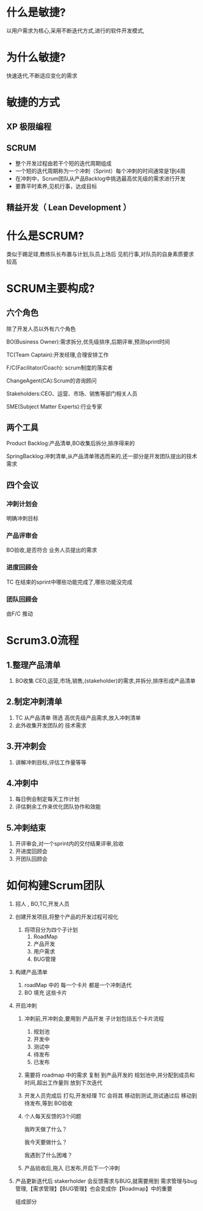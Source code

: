 # 什么是敏捷?

以用户需求为核心,采用不断迭代方式,进行的软件开发模式,

# 为什么敏捷?

快速迭代,不断适应变化的需求

# 敏捷的方式

## XP 极限编程

## SCRUM

* 整个开发过程由若干个短的迭代周期组成
* 一个短的迭代周期称为一个冲刺（Sprint）每个冲刺的时间通常是1到4周
* 在冲刺中，Scrum团队从产品Backlog中挑选最高优先级的需求进行开发
* 要靠平时素养,见机行事，达成目标

## 精益开发（ Lean Development ）



# 什么是SCRUM?

类似于踢足球,教练队长布置与计划,队员上场后 见机行事,对队员的自身素质要求较高

# SCRUM主要构成?

## 六个角色

除了开发人员以外有六个角色

BO(Business Owner):需求拆分,优先级排序,后期评审,预测sprint时间

TC(Team Captain):开发经理,合理安排工作

F/C(Facilitator/Coach): scrum制度的落实者

ChangeAgent(CA):Scrum的咨询顾问

Stakeholders:CEO、运营、市场、销售等部门相关人员

SME(Subject Matter Experts):行业专家

## 两个工具

Product Backlog:产品清单,BO收集后拆分,排序得来的

SpringBacklog:冲刺清单,从产品清单筛选而来的,还一部分是开发团队提出的技术需求



## 四个会议

### 冲刺计划会

明确冲刺目标

### 产品评审会

BO验收,是否符合 业务人员提出的需求

### 进度回顾会

TC 在结束的sprint中哪些功能完成了,哪些功能没完成

### 团队回顾会

由F/C 推动

# Scrum3.0流程

## 1.整理产品清单

1. BO收集 CEO,运营,市场,销售,(stakeholder)的需求,并拆分,排序形成产品清单

## 2.制定冲刺清单

1. TC 从产品清单 筛选 高优先级产品需求,放入冲刺清单
2. 此外收集开发团队的 技术需求

## 3.开冲刺会

1. 讲解冲刺目标,评估工作量等等

## 4.冲刺中

1. 每日例会制定每天工作计划
2. 评估剩余工作来优化团队协作和效能

## 5.冲刺结束

1. 开评审会,对一个sprint内的交付结果评审,验收
2. 开进度回顾会 
3. 开团队回顾会



# 如何构建Scrum团队

1. 招人 , BO,TC,开发人员

2. 创建开发项目,将整个产品的开发过程可视化

   1. 将项目分为四个子计划
      1. RoadMap
      2. 产品开发
      3. 用户需求
      4. BUG管理

3. 构建产品清单

   1. roadMap 中的 每一个卡片 都是一个冲刺迭代
   2. BO 填充 这些卡片

4. 开启冲刺

   1. 冲刺前,开冲刺会,要用到 产品开发 子计划包括五个卡片流程

      1. 规划池
      2. 开发中
      3. 测试中
      4. 待发布
      5. 已发布

   2. 需要将 roadmap 中的需求 复制 到产品开发的 规划池中,并分配到成员和时间,超出工作量则 放到下次迭代

   3. 开发人员完成后 打勾,开发经理 TC  会将其 移动到测试,测试通过后 移动到 待发布,等到 BO验收

   4. 个人每天反馈的3个问题

      我昨天做了什么？

      我今天要做什么？

      我遇到了什么困难？

   5. 产品验收后,拖入 已发布,开启下一个冲刺

5. 产品更新迭代后 stakerholder  会反馈需求与BUG,就需要用到 需求管理与bug管理,【需求管理】【BUG管理】也会变成你【Roadmap】中的重要

   组成部分

   

   




